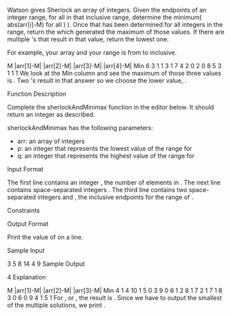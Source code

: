Watson gives Sherlock an array of integers. Given the endpoints of an integer range, for all  in that inclusive range, determine the minimum( abs(arr[i]-M) for all ) ). Once that has been determined for all integers in the range, return the  which generated the maximum of those values. If there are multiple 's that result in that value, return the lowest one.

For example, your array  and your range is from  to  inclusive.

M	|arr[1]-M|	|arr[2]-M|	|arr[3]-M|	|arr[4]-M|	Min
6	   3		   1		   1		   3		 1
7	   4		   2		   0		   2		 0
8	   5		   3		   1		   1		 1
We look at the Min column and see the maximum of those three values is . Two 's result in that answer so we choose the lower value, .

Function Description

Complete the sherlockAndMinimax function in the editor below. It should return an integer as described.

sherlockAndMinimax has the following parameters:
- arr: an array of integers
- p: an integer that represents the lowest value of the range for 
- q: an integer that represents the highest value of the range for 

Input Format

The first line contains an integer , the number of elements in .
The next line contains  space-separated integers .
The third line contains two space-separated integers  and , the inclusive endpoints for the range of .

Constraints




Output Format

Print the value of  on a line.

Sample Input

3
5 8 14
4 9
Sample Output

4
Explanation


M	|arr[1]-M|	|arr[2]-M|	|arr[3]-M|	Min
4	   1		   4		   10		 1
5	   0		   3		    9		 0
6	   1		   2		    8		 1
7	   2		   1		    7		 1
8	   3		   0		    6		 0
9	   4		   1		    5		 1
For , or , the result is . Since we have to output the smallest of the multiple solutions, we print .

